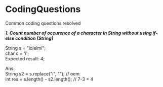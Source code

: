 # CodingQuestions
Common coding questions resolved


***1. Count number of occurence of a character in String without using if-else condition [String]***

  String s = "ioieimi"; <br/>
  char c = 'i'; <br/>
  Expected result: 4; <br/>

  Ans: <br/>
  String s2 = s.replace("i", "");  // oem  <br/>
  int res = s.length() - s2.length();  // 7-3 = 4


